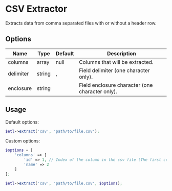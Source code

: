# CSV Extractor

Extracts data from comma separated files with or without a header row.

## Options

| Name | Type | Default | Description |
| ---- |----- | ------- | ----------- |
| columns | array | null | Columns that will be extracted. |
| delimiter | string | , | Field delimiter (one character only). |
| enclosure | string | | Field enclosure character (one character only). |


## Usage

Default options:
```php
$etl->extract('csv', 'path/to/file.csv');
```

Custom options:
```php
$options = [
    'columns' => [
        'id' => 1, // Index of the column in the csv file (The first column is 1).
        'name' => 2
    ]
];

$etl->extract('csv', 'path/to/file.csv', $options);
```
